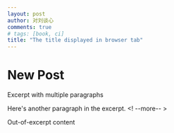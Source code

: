 ```yaml
---
layout: post
author: 对刘谈心
comments: true
# tags: [book, ci]
title: "The title displayed in browser tab"
---
```


# New Post

Excerpt with multiple paragraphs

Here's another paragraph in the excerpt.
<! --more-- >

Out-of-excerpt content
